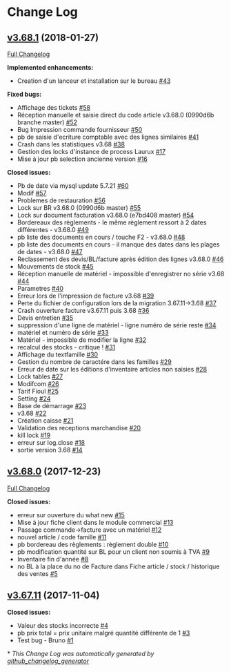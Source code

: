 # Change Log

## [v3.68.1](https://github.com/Laurux/Laurux/tree/v3.68.1) (2018-01-27)
[Full Changelog](https://github.com/Laurux/Laurux/compare/v3.68.0...v3.68.1)

**Implemented enhancements:**

- Creation d'un lanceur et installation sur le bureau [\#43](https://github.com/Laurux/Laurux/issues/43)

**Fixed bugs:**

- Affichage des tickets [\#58](https://github.com/Laurux/Laurux/issues/58)
- Réception manuelle et saisie direct du code article v3.68.0 \(0990d6b branche master\) [\#52](https://github.com/Laurux/Laurux/issues/52)
- Bug Impression commande fournisseur [\#50](https://github.com/Laurux/Laurux/issues/50)
- pb de saisie d'ecriture comptable avec des lignes similaires [\#41](https://github.com/Laurux/Laurux/issues/41)
- Crash dans les statistiques v3.68 [\#38](https://github.com/Laurux/Laurux/issues/38)
- Gestion des locks d'instance de process Laurux [\#17](https://github.com/Laurux/Laurux/issues/17)
- Mise à jour pb selection ancienne version [\#16](https://github.com/Laurux/Laurux/issues/16)

**Closed issues:**

- Pb de date via mysql update 5.7.21 [\#60](https://github.com/Laurux/Laurux/issues/60)
- Modif [\#57](https://github.com/Laurux/Laurux/issues/57)
- Problemes de restauration [\#56](https://github.com/Laurux/Laurux/issues/56)
- Lock sur BR v3.68.0 \(0990d6b master\) [\#55](https://github.com/Laurux/Laurux/issues/55)
- Lock sur document facturation v3.68.0 \(e7bd408 master\) [\#54](https://github.com/Laurux/Laurux/issues/54)
- Bordereaux des règlements - le même règlement ressort à 2 dates différentes - v3.68.0 [\#49](https://github.com/Laurux/Laurux/issues/49)
- pb liste des documents en cours / touche F2 - v3.68.0 [\#48](https://github.com/Laurux/Laurux/issues/48)
- pb liste des documents en cours - il manque des dates dans les plages de dates - v3.68.0 [\#47](https://github.com/Laurux/Laurux/issues/47)
- Reclassement des devis/BL/facture après édition des lignes v3.68.0 [\#46](https://github.com/Laurux/Laurux/issues/46)
- Mouvements de stock [\#45](https://github.com/Laurux/Laurux/issues/45)
- Réception manuelle de matériel - impossible d'enregistrer no série v3.68 [\#44](https://github.com/Laurux/Laurux/issues/44)
- Parametres [\#40](https://github.com/Laurux/Laurux/issues/40)
- Erreur lors de l'impression de facture v3.68 [\#39](https://github.com/Laurux/Laurux/issues/39)
- Perte du fichier de configuration lors de la migration 3.67.11-\>3.68 [\#37](https://github.com/Laurux/Laurux/issues/37)
- Crash ouverture facture v3.67.11 puis 3.68 [\#36](https://github.com/Laurux/Laurux/issues/36)
- Devis entretien [\#35](https://github.com/Laurux/Laurux/issues/35)
- suppression d'une ligne de matériel - ligne numéro de série reste [\#34](https://github.com/Laurux/Laurux/issues/34)
- matériel et numéro de série [\#33](https://github.com/Laurux/Laurux/issues/33)
- Matériel - impossible de modifier la ligne [\#32](https://github.com/Laurux/Laurux/issues/32)
- recalcul des stocks - critique ! [\#31](https://github.com/Laurux/Laurux/issues/31)
- Affichage du textfamille [\#30](https://github.com/Laurux/Laurux/issues/30)
- Gestion du nombre de caractére dans les familles [\#29](https://github.com/Laurux/Laurux/issues/29)
- Erreur de date sur les éditions d'inventaire articles non saisies [\#28](https://github.com/Laurux/Laurux/issues/28)
- Lock tables [\#27](https://github.com/Laurux/Laurux/issues/27)
- Modifcom  [\#26](https://github.com/Laurux/Laurux/issues/26)
- Tarif Fioul [\#25](https://github.com/Laurux/Laurux/issues/25)
- Setting [\#24](https://github.com/Laurux/Laurux/issues/24)
- Base de démarrage [\#23](https://github.com/Laurux/Laurux/issues/23)
- v3.68 [\#22](https://github.com/Laurux/Laurux/issues/22)
- Création caisse [\#21](https://github.com/Laurux/Laurux/issues/21)
- Validation des receptions marchandise [\#20](https://github.com/Laurux/Laurux/issues/20)
- kill lock [\#19](https://github.com/Laurux/Laurux/issues/19)
- erreur sur log.close [\#18](https://github.com/Laurux/Laurux/issues/18)
- sortie version 3.68 [\#14](https://github.com/Laurux/Laurux/issues/14)

## [v3.68.0](https://github.com/Laurux/Laurux/tree/v3.68.0) (2017-12-23)
[Full Changelog](https://github.com/Laurux/Laurux/compare/v3.67.11...v3.68.0)

**Closed issues:**

- erreur sur ouverture du what new [\#15](https://github.com/Laurux/Laurux/issues/15)
- Mise à jour fiche client dans le module commercial [\#13](https://github.com/Laurux/Laurux/issues/13)
- Passage commande-\>facture avec un matériel [\#12](https://github.com/Laurux/Laurux/issues/12)
- nouvel article / code famille [\#11](https://github.com/Laurux/Laurux/issues/11)
- pb bordereau des règlements : règlement double [\#10](https://github.com/Laurux/Laurux/issues/10)
- pb modification quantité sur BL pour un client non soumis à TVA [\#9](https://github.com/Laurux/Laurux/issues/9)
- Inventaire fin d'année [\#8](https://github.com/Laurux/Laurux/issues/8)
- no BL à la place du no de Facture dans Fiche article / stock / historique des ventes [\#5](https://github.com/Laurux/Laurux/issues/5)

## [v3.67.11](https://github.com/Laurux/Laurux/tree/v3.67.11) (2017-11-04)
**Closed issues:**

- Valeur des stocks incorrecte [\#4](https://github.com/Laurux/Laurux/issues/4)
- pb prix total = prix unitaire malgré quantité différente de 1 [\#3](https://github.com/Laurux/Laurux/issues/3)
- Test bug - Bruno [\#1](https://github.com/Laurux/Laurux/issues/1)



\* *This Change Log was automatically generated by [github_changelog_generator](https://github.com/skywinder/Github-Changelog-Generator)*
